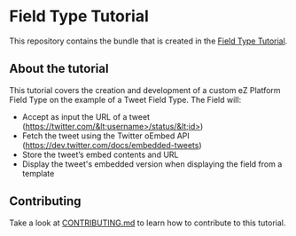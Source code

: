 # Field Type Tutorial

This repository contains the bundle that is created in the [Field Type Tutorial](https://doc.ez.no/x/hpTfAQ).

## About the tutorial

This tutorial covers the creation and development of a custom eZ Platform Field Type on the example of a Tweet Field Type. The Field will:

- Accept as input the URL of a tweet (https://twitter.com/&lt;username>/status/&lt;id>)
- Fetch the tweet using the Twitter oEmbed API (https://dev.twitter.com/docs/embedded-tweets)
- Store the tweet’s embed contents and URL
- Display the tweet's embedded version when displaying the field from a template

## Contributing

Take a look at [CONTRIBUTING.md](CONTRIBUTING.md) to learn how to contribute to this tutorial.

